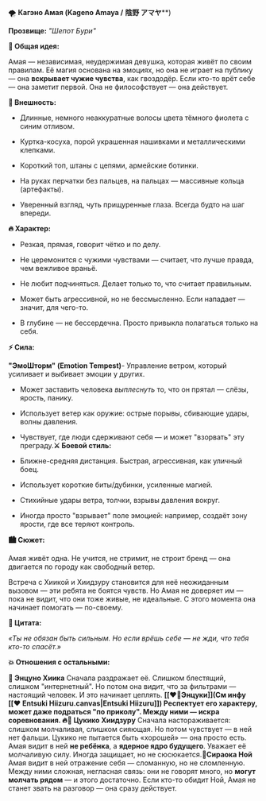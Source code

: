 🌪️ **Кагэно Амая (Kageno Amaya /** **陰野 アマヤ****)  
  
**Прозвище:** _"Шепот Бури"_  
  
  
  
**💨 Общая идея:**  
  
Амая — независимая, неудержимая девушка, которая живёт по своим правилам. Её магия основана на эмоциях, но она не играет на публику — она **вскрывает чужие чувства**, как гвоздодёр. Если кто-то врёт себе — она заметит первой. Она не философствует — она действует.  
  
  
**🖤 Внешность:**  
  
- Длинные, немного неаккуратные волосы цвета тёмного фиолета с синим отливом.  
  
- Куртка-косуха, порой украшенная нашивками и металлическими клепками.  
  
- Короткий топ, штаны с цепями, армейские ботинки.  
  
- На руках перчатки без пальцев, на пальцах — массивные кольца (артефакты).  
  
- Уверенный взгляд, чуть прищуренные глаза. Всегда будто на шаг впереди.  
  
  
  
**🔥 Характер:**  
  
- Резкая, прямая, говорит чётко и по делу.  
  
- Не церемонится с чужими чувствами — считает, что лучше правда, чем вежливое враньё.  
  
- Не любит подчиняться. Делает только то, что считает правильным.  
  
- Может быть агрессивной, но не бессмысленно. Если нападает — значит, для чего-то.  
  
- В глубине — не бессердечна. Просто привыкла полагаться только на себя.  
  
  
  
**⚡ Сила:**  
  
**"ЭмоШторм" (Emotion Tempest)**- Управление ветром, который усиливает и выбивает эмоции у других.  
  
- Может заставить человека _выплеснуть_ то, что он прятал — слёзы, ярость, панику.  
  
- Использует ветер как оружие: острые порывы, сбивающие удары, волны давления.  
  
- Чувствует, где люди сдерживают себя — и может "взорвать" эту преграду.**⚔️ Боевой стиль:**  
  
- Ближне-средняя дистанция. Быстрая, агрессивная, как уличный боец.  
  
- Использует короткие биты/дубинки, усиленные магией.  
  
- Стихийные удары ветра, толчки, взрывы давления вокруг.  
  
- Иногда просто "взрывает" поле эмоцией: например, создаёт зону ярости, где все теряют контроль.  
  
  
  
  
**🏙 Сюжет:**  
  
Амая живёт одна. Не учится, не стримит, не строит бренд — она двигается по городу как свободный ветер.  
  
Встреча с Хиикой и Хиидзуру становится для неё неожиданным вызовом — эти ребята не боятся чувств. Но Амая не доверяет им — пока не видит, что они тоже живые, не идеальные. С этого момента она начинает помогать — по-своему.  
  
  
  
**💬 Цитата:**  
  
_«Ты не обязан быть сильным. Но если врёшь себе — не жди, что тебя кто-то спасёт.»_  
  
  
  
**💥 Отношения с остальными:**  
  
**🎀 Энцуно Хиика** Сначала раздражает её. Слишком блестящий, слишком "интернетный". Но потом она видит, что за фильтрами — настоящий человек. И это начинает цеплять.
**[[❤️‍🔥Энцуки]](См инфу [[❤️ Entsuki Hiizuru.canvas|Entsuki Hiizuru]]) Респектует его характеру, может даже подраться "по приколу". Между ними — искра соревнования. 🔥🌙 Цукико Хиидзуру** Сначала настораживается: слишком молчаливая, слишком сияющая. Но потом чувствует — в ней нет фальши. Цукико не пытается быть «хорошей» — она просто есть. Амая видит в ней **не ребёнка**, а **ядерное ядро будущего**. Уважает её молчаливую силу. Иногда защищает, но не сюсюкается.**👻Сираока Ной** Амая видит в ней отражение себя — сломанную, но не сломленную. Между ними сложная, негласная связь: они не говорят много, но **могут молчать рядом** — и этого достаточно. Если кто-то обидит Ной, Амая не станет звать на разговор — она сразу действует.